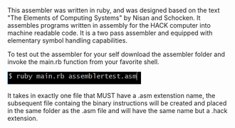 This assembler was written in ruby, and was designed based on the text "The Elements of Computing Systems" by Nisan and Schocken.
It assembles programs written in assembly for the HACK computer into machine readable code. It is a two pass assembler and equipped with elementary symbol handling capabilities.

To test out the assembler for your self download the assembler folder and invoke the main.rb function from your favorite shell.

![boi](assembler__example.png "boi")


It takes in exactly one file that MUST have a .asm extenstion name, the subsequent file containg the binary instructions will be created and placed in the same folder as the .asm file and will have the same name but a .hack extension.
